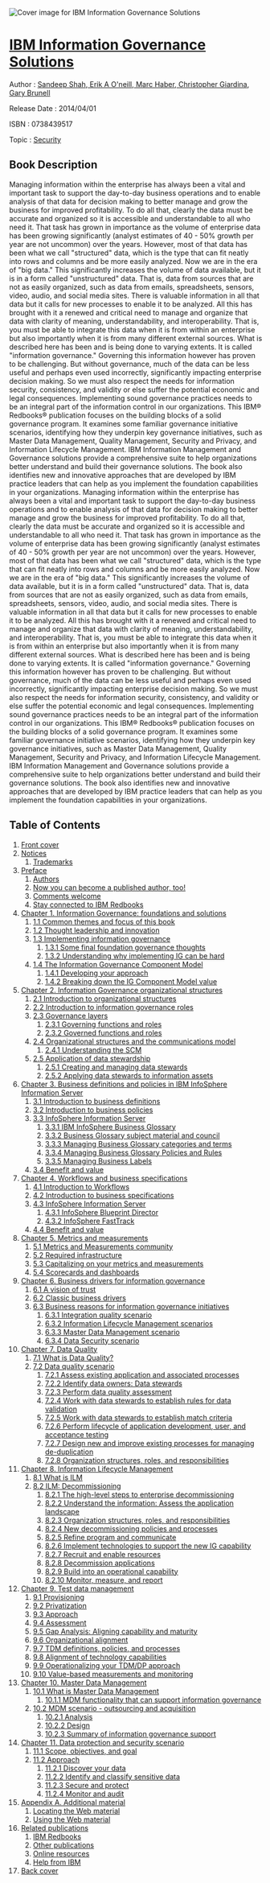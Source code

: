 ![Cover image for IBM Information Governance Solutions](https://imgdetail.ebookreading.net/cover/cover/security/EB0738439517.jpg)

[IBM Information Governance Solutions](https://ebookreading.net/view/book/IBM+Information+Governance+Solutions-EB0738439517_1.html "IBM Information Governance Solutions")
====================================================================================================================

Author : [Sandeep Shah](https://ebookreading.net/search/author/Sandeep+Shah),[ Erik A O&#39;neill](https://ebookreading.net/search/author/+Erik+A+O%26%2339%3Bneill),[ Marc Haber](https://ebookreading.net/search/author/+Marc+Haber),[ Christopher Giardina](https://ebookreading.net/search/author/+Christopher+Giardina),[ Gary Brunell](https://ebookreading.net/search/author/+Gary+Brunell)

Release Date : 2014/04/01

ISBN : 0738439517

Topic : [Security](https://ebookreading.net/search/category/security)

Book Description
-----------------

Managing information within the enterprise has always been a vital and important task to support the day-to-day business operations and to enable analysis of that data for decision making to better manage and grow the business for improved profitability. To do all that, clearly the data must be accurate and organized so it is accessible and understandable to all who need it.
That task has grown in importance as the volume of enterprise data has been growing significantly (analyst estimates of 40 - 50% growth per year are not uncommon) over the years. However, most of that data has been what we call "structured" data, which is the type that can fit neatly into rows and columns and be more easily analyzed. Now we are in the era of "big data." This significantly increases the volume of data available, but it is in a form called "unstructured" data. That is, data from sources that are not as easily organized, such as data from emails, spreadsheets, sensors, video, audio, and social media sites. There is valuable information in all that data but it calls for new processes to enable it to be analyzed.
All this has brought with it a renewed and critical need to manage and organize that data with clarity of meaning, understandability, and interoperability. That is, you must be able to integrate this data when it is from within an enterprise but also importantly when it is from many different external sources.
What is described here has been and is being done to varying extents. It is called "information governance." Governing this information however has proven to be challenging. But without governance, much of the data can be less useful and perhaps even used incorrectly, significantly impacting enterprise decision making. So we must also respect the needs for information security, consistency, and validity or else suffer the potential economic and legal consequences. Implementing sound governance practices needs to be an integral part of the information control in our organizations.
This IBM® Redbooks® publication focuses on the building blocks of a solid governance program. It examines some familiar governance initiative scenarios, identifying how they underpin key governance initiatives, such as Master Data Management, Quality Management, Security and Privacy, and Information Lifecycle Management. IBM Information Management and Governance solutions provide a comprehensive suite to help organizations better understand and build their governance solutions. The book also identifies new and innovative approaches that are developed by IBM practice leaders that can help as you implement the foundation capabilities in your organizations.
              Managing information within the enterprise has always been a vital and important task to support the day-to-day business operations and to enable analysis of that data for decision making to better manage and grow the business for improved profitability. To do all that, clearly the data must be accurate and organized so it is accessible and understandable to all who need it.
That task has grown in importance as the volume of enterprise data has been growing significantly (analyst estimates of 40 - 50% growth per year are not uncommon) over the years. However, most of that data has been what we call "structured" data, which is the type that can fit neatly into rows and columns and be more easily analyzed. Now we are in the era of "big data." This significantly increases the volume of data available, but it is in a form called "unstructured" data. That is, data from sources that are not as easily organized, such as data from emails, spreadsheets, sensors, video, audio, and social media sites. There is valuable information in all that data but it calls for new processes to enable it to be analyzed.
All this has brought with it a renewed and critical need to manage and organize that data with clarity of meaning, understandability, and interoperability. That is, you must be able to integrate this data when it is from within an enterprise but also importantly when it is from many different external sources.
What is described here has been and is being done to varying extents. It is called "information governance." Governing this information however has proven to be challenging. But without governance, much of the data can be less useful and perhaps even used incorrectly, significantly impacting enterprise decision making. So we must also respect the needs for information security, consistency, and validity or else suffer the potential economic and legal consequences. Implementing sound governance practices needs to be an integral part of the information control in our organizations.
This IBM® Redbooks® publication focuses on the building blocks of a solid governance program. It examines some familiar governance initiative scenarios, identifying how they underpin key governance initiatives, such as Master Data Management, Quality Management, Security and Privacy, and Information Lifecycle Management. IBM Information Management and Governance solutions provide a comprehensive suite to help organizations better understand and build their governance solutions. The book also identifies new and innovative approaches that are developed by IBM practice leaders that can help as you implement the foundation capabilities in your organizations.
              
Table of Contents
-----------------

1. [Front cover](https://ebookreading.net/view/book/IBM+Information+Governance+Solutions-EB0738439517_1.html#ww472706)
1. [Notices](https://ebookreading.net/view/book/IBM+Information+Governance+Solutions-EB0738439517_3.html)
    1. [Trademarks](https://ebookreading.net/view/book/IBM+Information+Governance+Solutions-EB0738439517_3.html#ww264958)
1. [Preface](https://ebookreading.net/view/book/IBM+Information+Governance+Solutions-EB0738439517_5.html)
    1. [Authors](https://ebookreading.net/view/book/IBM+Information+Governance+Solutions-EB0738439517_5.html#ww954498)
    1. [Now you can become a published author, too!](https://ebookreading.net/view/book/IBM+Information+Governance+Solutions-EB0738439517_5.html#ww954559)
    1. [Comments welcome](https://ebookreading.net/view/book/IBM+Information+Governance+Solutions-EB0738439517_5.html#ww954565)
    1. [Stay connected to IBM Redbooks](https://ebookreading.net/view/book/IBM+Information+Governance+Solutions-EB0738439517_5.html#ww954596)
1. [Chapter 1. Information Governance: foundations and solutions](https://ebookreading.net/view/book/IBM+Information+Governance+Solutions-EB0738439517_6.html)
    1. [1.1 Common themes and focus of this book](https://ebookreading.net/view/book/IBM+Information+Governance+Solutions-EB0738439517_6.html#ww482084)
    1. [1.2 Thought leadership and innovation](https://ebookreading.net/view/book/IBM+Information+Governance+Solutions-EB0738439517_6.html#ww482090)
    1. [1.3 Implementing information governance](https://ebookreading.net/view/book/IBM+Information+Governance+Solutions-EB0738439517_6.html#ww470422)
        1. [1.3.1 Some final foundation governance thoughts](https://ebookreading.net/view/book/IBM+Information+Governance+Solutions-EB0738439517_6.html#ww475726)
        1. [1.3.2 Understanding why implementing IG can be hard](https://ebookreading.net/view/book/IBM+Information+Governance+Solutions-EB0738439517_6.html#ww475718)
    1. [1.4 The Information Governance Component Model](https://ebookreading.net/view/book/IBM+Information+Governance+Solutions-EB0738439517_6.html#ww476526)
        1. [1.4.1 Developing your approach](https://ebookreading.net/view/book/IBM+Information+Governance+Solutions-EB0738439517_6.html#ww477728)
        1. [1.4.2 Breaking down the IG Component Model value](https://ebookreading.net/view/book/IBM+Information+Governance+Solutions-EB0738439517_6.html#ww506110)
1. [Chapter 2. Information Governance organizational structures](https://ebookreading.net/view/book/IBM+Information+Governance+Solutions-EB0738439517_7.html)
    1. [2.1 Introduction to organizational structures](https://ebookreading.net/view/book/IBM+Information+Governance+Solutions-EB0738439517_7.html#ww487550)
    1. [2.2 Introduction to information governance roles](https://ebookreading.net/view/book/IBM+Information+Governance+Solutions-EB0738439517_7.html#ww477175)
    1. [2.3 Governance layers](https://ebookreading.net/view/book/IBM+Information+Governance+Solutions-EB0738439517_7.html#ww478254)
        1. [2.3.1 Governing functions and roles](https://ebookreading.net/view/book/IBM+Information+Governance+Solutions-EB0738439517_7.html#ww483405)
        1. [2.3.2 Governed functions and roles](https://ebookreading.net/view/book/IBM+Information+Governance+Solutions-EB0738439517_7.html#ww483417)
    1. [2.4 Organizational structures and the communications model](https://ebookreading.net/view/book/IBM+Information+Governance+Solutions-EB0738439517_7.html#ww495323)
        1. [2.4.1 Understanding the SCM](https://ebookreading.net/view/book/IBM+Information+Governance+Solutions-EB0738439517_7.html#ww472392)
    1. [2.5 Application of data stewardship](https://ebookreading.net/view/book/IBM+Information+Governance+Solutions-EB0738439517_7.html#ww486902)
        1. [2.5.1 Creating and managing data stewards](https://ebookreading.net/view/book/IBM+Information+Governance+Solutions-EB0738439517_7.html#ww486910)
        1. [2.5.2 Applying data stewards to information assets](https://ebookreading.net/view/book/IBM+Information+Governance+Solutions-EB0738439517_7.html#ww486917)
1. [Chapter 3. Business definitions and policies in IBM InfoSphere Information Server](https://ebookreading.net/view/book/IBM+Information+Governance+Solutions-EB0738439517_8.html)
    1. [3.1 Introduction to business definitions](https://ebookreading.net/view/book/IBM+Information+Governance+Solutions-EB0738439517_8.html#ww467473)
    1. [3.2 Introduction to business policies](https://ebookreading.net/view/book/IBM+Information+Governance+Solutions-EB0738439517_8.html#ww467481)
    1. [3.3 InfoSphere Information Server](https://ebookreading.net/view/book/IBM+Information+Governance+Solutions-EB0738439517_8.html#ww467489)
        1. [3.3.1 IBM InfoSphere Business Glossary](https://ebookreading.net/view/book/IBM+Information+Governance+Solutions-EB0738439517_8.html#ww467497)
        1. [3.3.2 Business Glossary subject material and council](https://ebookreading.net/view/book/IBM+Information+Governance+Solutions-EB0738439517_8.html#ww467523)
        1. [3.3.3 Managing Business Glossary categories and terms](https://ebookreading.net/view/book/IBM+Information+Governance+Solutions-EB0738439517_8.html#ww467534)
        1. [3.3.4 Managing Business Glossary Policies and Rules](https://ebookreading.net/view/book/IBM+Information+Governance+Solutions-EB0738439517_8.html#ww467555)
        1. [3.3.5 Managing Business Labels](https://ebookreading.net/view/book/IBM+Information+Governance+Solutions-EB0738439517_8.html#ww467575)
    1. [3.4 Benefit and value](https://ebookreading.net/view/book/IBM+Information+Governance+Solutions-EB0738439517_8.html#ww467585)
1. [Chapter 4. Workflows and business specifications](https://ebookreading.net/view/book/IBM+Information+Governance+Solutions-EB0738439517_9.html)
    1. [4.1 Introduction to Workflows](https://ebookreading.net/view/book/IBM+Information+Governance+Solutions-EB0738439517_9.html#ww468853)
    1. [4.2 Introduction to business specifications](https://ebookreading.net/view/book/IBM+Information+Governance+Solutions-EB0738439517_9.html#ww471516)
    1. [4.3 InfoSphere Information Server](https://ebookreading.net/view/book/IBM+Information+Governance+Solutions-EB0738439517_9.html#ww468393)
        1. [4.3.1 InfoSphere Blueprint Director](https://ebookreading.net/view/book/IBM+Information+Governance+Solutions-EB0738439517_9.html#ww471957)
        1. [4.3.2 InfoSphere FastTrack](https://ebookreading.net/view/book/IBM+Information+Governance+Solutions-EB0738439517_9.html#ww470601)
    1. [4.4 Benefit and value](https://ebookreading.net/view/book/IBM+Information+Governance+Solutions-EB0738439517_9.html#ww467437)
1. [Chapter 5. Metrics and measurements](https://ebookreading.net/view/book/IBM+Information+Governance+Solutions-EB0738439517_0.html)
    1. [5.1 Metrics and Measurements community](https://ebookreading.net/view/book/IBM+Information+Governance+Solutions-EB0738439517_0.html#ww500467)
    1. [5.2 Required infrastructure](https://ebookreading.net/view/book/IBM+Information+Governance+Solutions-EB0738439517_0.html#ww500651)
    1. [5.3 Capitalizing on your metrics and measurements](https://ebookreading.net/view/book/IBM+Information+Governance+Solutions-EB0738439517_0.html#ww471144)
    1. [5.4 Scorecards and dashboards](https://ebookreading.net/view/book/IBM+Information+Governance+Solutions-EB0738439517_0.html#ww472639)
1. [Chapter 6. Business drivers for information governance](https://ebookreading.net/view/book/IBM+Information+Governance+Solutions-EB0738439517_10.html)
    1. [6.1 A vision of trust](https://ebookreading.net/view/book/IBM+Information+Governance+Solutions-EB0738439517_10.html#ww467426)
    1. [6.2 Classic business drivers](https://ebookreading.net/view/book/IBM+Information+Governance+Solutions-EB0738439517_10.html#ww467609)
    1. [6.3 Business reasons for information governance initiatives](https://ebookreading.net/view/book/IBM+Information+Governance+Solutions-EB0738439517_10.html#ww469093)
        1. [6.3.1 Integration quality scenario](https://ebookreading.net/view/book/IBM+Information+Governance+Solutions-EB0738439517_10.html#ww467392)
        1. [6.3.2 Information Lifecycle Management scenarios](https://ebookreading.net/view/book/IBM+Information+Governance+Solutions-EB0738439517_10.html#ww468294)
        1. [6.3.3 Master Data Management scenario](https://ebookreading.net/view/book/IBM+Information+Governance+Solutions-EB0738439517_10.html#ww468700)
        1. [6.3.4 Data Security scenario](https://ebookreading.net/view/book/IBM+Information+Governance+Solutions-EB0738439517_10.html#ww468835)
1. [Chapter 7. Data Quality](https://ebookreading.net/view/book/IBM+Information+Governance+Solutions-EB0738439517_12.html)
    1. [7.1 What is Data Quality?](https://ebookreading.net/view/book/IBM+Information+Governance+Solutions-EB0738439517_12.html#ww483771)
    1. [7.2 Data quality scenario](https://ebookreading.net/view/book/IBM+Information+Governance+Solutions-EB0738439517_12.html#ww479718)
        1. [7.2.1 Assess existing application and associated processes](https://ebookreading.net/view/book/IBM+Information+Governance+Solutions-EB0738439517_12.html#ww466808)
        1. [7.2.2 Identify data owners: Data stewards](https://ebookreading.net/view/book/IBM+Information+Governance+Solutions-EB0738439517_12.html#ww467125)
        1. [7.2.3 Perform data quality assessment](https://ebookreading.net/view/book/IBM+Information+Governance+Solutions-EB0738439517_12.html#ww527901)
        1. [7.2.4 Work with data stewards to establish rules for data validation](https://ebookreading.net/view/book/IBM+Information+Governance+Solutions-EB0738439517_12.html#ww468989)
        1. [7.2.5 Work with data stewards to establish match criteria](https://ebookreading.net/view/book/IBM+Information+Governance+Solutions-EB0738439517_12.html#ww469748)
        1. [7.2.6 Perform lifecycle of application development, user, and acceptance testing](https://ebookreading.net/view/book/IBM+Information+Governance+Solutions-EB0738439517_12.html#ww471423)
        1. [7.2.7 Design new and improve existing processes for managing de-duplication](https://ebookreading.net/view/book/IBM+Information+Governance+Solutions-EB0738439517_12.html#ww482396)
        1. [7.2.8 Organization structures, roles, and responsibilities](https://ebookreading.net/view/book/IBM+Information+Governance+Solutions-EB0738439517_12.html#ww474421)
1. [Chapter 8. Information Lifecycle Management](https://ebookreading.net/view/book/IBM+Information+Governance+Solutions-EB0738439517_13.html)
    1. [8.1 What is ILM](https://ebookreading.net/view/book/IBM+Information+Governance+Solutions-EB0738439517_13.html#ww467486)
    1. [8.2 ILM: Decommissioning](https://ebookreading.net/view/book/IBM+Information+Governance+Solutions-EB0738439517_13.html#ww467523)
        1. [8.2.1 The high-level steps to enterprise decommissioning](https://ebookreading.net/view/book/IBM+Information+Governance+Solutions-EB0738439517_13.html#ww467889)
        1. [8.2.2 Understand the information: Assess the application landscape](https://ebookreading.net/view/book/IBM+Information+Governance+Solutions-EB0738439517_13.html#ww467430)
        1. [8.2.3 Organization structures, roles, and responsibilities](https://ebookreading.net/view/book/IBM+Information+Governance+Solutions-EB0738439517_13.html#ww468597)
        1. [8.2.4 New decommissioning policies and processes](https://ebookreading.net/view/book/IBM+Information+Governance+Solutions-EB0738439517_13.html#ww472639)
        1. [8.2.5 Refine program and communicate](https://ebookreading.net/view/book/IBM+Information+Governance+Solutions-EB0738439517_13.html#ww472626)
        1. [8.2.6 Implement technologies to support the new IG capability](https://ebookreading.net/view/book/IBM+Information+Governance+Solutions-EB0738439517_13.html#ww468656)
        1. [8.2.7 Recruit and enable resources](https://ebookreading.net/view/book/IBM+Information+Governance+Solutions-EB0738439517_13.html#ww468684)
        1. [8.2.8 Decommission applications](https://ebookreading.net/view/book/IBM+Information+Governance+Solutions-EB0738439517_13.html#ww496722)
        1. [8.2.9 Build into an operational capability](https://ebookreading.net/view/book/IBM+Information+Governance+Solutions-EB0738439517_13.html#ww468736)
        1. [8.2.10 Monitor, measure, and report](https://ebookreading.net/view/book/IBM+Information+Governance+Solutions-EB0738439517_13.html#ww468769)
1. [Chapter 9. Test data management](https://ebookreading.net/view/book/IBM+Information+Governance+Solutions-EB0738439517_14.html)
    1. [9.1 Provisioning](https://ebookreading.net/view/book/IBM+Information+Governance+Solutions-EB0738439517_14.html#ww498645)
    1. [9.2 Privatization](https://ebookreading.net/view/book/IBM+Information+Governance+Solutions-EB0738439517_14.html#ww495407)
    1. [9.3 Approach](https://ebookreading.net/view/book/IBM+Information+Governance+Solutions-EB0738439517_14.html#ww470393)
    1. [9.4 Assessment](https://ebookreading.net/view/book/IBM+Information+Governance+Solutions-EB0738439517_14.html#ww497217)
    1. [9.5 Gap Analysis: Aligning capability and maturity](https://ebookreading.net/view/book/IBM+Information+Governance+Solutions-EB0738439517_14.html#ww470434)
    1. [9.6 Organizational alignment](https://ebookreading.net/view/book/IBM+Information+Governance+Solutions-EB0738439517_14.html#ww473675)
    1. [9.7 TDM definitions, policies, and processes](https://ebookreading.net/view/book/IBM+Information+Governance+Solutions-EB0738439517_14.html#ww490738)
    1. [9.8 Alignment of technology capabilities](https://ebookreading.net/view/book/IBM+Information+Governance+Solutions-EB0738439517_14.html#ww503317)
    1. [9.9 Operationalizing your TDM/DP approach](https://ebookreading.net/view/book/IBM+Information+Governance+Solutions-EB0738439517_14.html#ww501651)
    1. [9.10 Value-based measurements and monitoring](https://ebookreading.net/view/book/IBM+Information+Governance+Solutions-EB0738439517_14.html#ww501653)
1. [Chapter 10. Master Data Management](https://ebookreading.net/view/book/IBM+Information+Governance+Solutions-EB0738439517_15.html)
    1. [10.1 What is Master Data Management](https://ebookreading.net/view/book/IBM+Information+Governance+Solutions-EB0738439517_15.html#ww475045)
        1. [10.1.1 MDM functionality that can support information governance](https://ebookreading.net/view/book/IBM+Information+Governance+Solutions-EB0738439517_15.html#ww468494)
    1. [10.2 MDM scenario - outsourcing and acquisition](https://ebookreading.net/view/book/IBM+Information+Governance+Solutions-EB0738439517_15.html#ww472356)
        1. [10.2.1 Analysis](https://ebookreading.net/view/book/IBM+Information+Governance+Solutions-EB0738439517_15.html#ww472551)
        1. [10.2.2 Design](https://ebookreading.net/view/book/IBM+Information+Governance+Solutions-EB0738439517_15.html#ww470937)
        1. [10.2.3 Summary of information governance support](https://ebookreading.net/view/book/IBM+Information+Governance+Solutions-EB0738439517_15.html#ww477783)
1. [Chapter 11. Data protection and security scenario](https://ebookreading.net/view/book/IBM+Information+Governance+Solutions-EB0738439517_0.html)
    1. [11.1 Scope, objectives, and goal](https://ebookreading.net/view/book/IBM+Information+Governance+Solutions-EB0738439517_0.html#ww474646)
    1. [11.2 Approach](https://ebookreading.net/view/book/IBM+Information+Governance+Solutions-EB0738439517_0.html#ww467619)
        1. [11.2.1 Discover your data](https://ebookreading.net/view/book/IBM+Information+Governance+Solutions-EB0738439517_0.html#ww467776)
        1. [11.2.2 Identify and classify sensitive data](https://ebookreading.net/view/book/IBM+Information+Governance+Solutions-EB0738439517_0.html#ww467822)
        1. [11.2.3 Secure and protect](https://ebookreading.net/view/book/IBM+Information+Governance+Solutions-EB0738439517_0.html#ww468062)
        1. [11.2.4 Monitor and audit](https://ebookreading.net/view/book/IBM+Information+Governance+Solutions-EB0738439517_0.html#ww472827)
1. [Appendix A. Additional material](https://ebookreading.net/view/book/IBM+Information+Governance+Solutions-EB0738439517_16.html)
    1. [Locating the Web material](https://ebookreading.net/view/book/IBM+Information+Governance+Solutions-EB0738439517_16.html#ww453974)
    1. [Using the Web material](https://ebookreading.net/view/book/IBM+Information+Governance+Solutions-EB0738439517_16.html#ww453942)
1. [Related publications](https://ebookreading.net/view/book/IBM+Information+Governance+Solutions-EB0738439517_17.html)
    1. [IBM Redbooks](https://ebookreading.net/view/book/IBM+Information+Governance+Solutions-EB0738439517_17.html#ww457331)
    1. [Other publications](https://ebookreading.net/view/book/IBM+Information+Governance+Solutions-EB0738439517_17.html#ww435653)
    1. [Online resources](https://ebookreading.net/view/book/IBM+Information+Governance+Solutions-EB0738439517_17.html#ww453599)
    1. [Help from IBM](https://ebookreading.net/view/book/IBM+Information+Governance+Solutions-EB0738439517_17.html#ww457395)
1. [Back cover](https://ebookreading.net/view/book/IBM+Information+Governance+Solutions-EB0738439517_19.html#ww465956)
